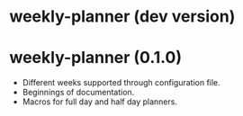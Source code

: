 # weekly-planner (dev version)

# weekly-planner (0.1.0)

* Different weeks supported through configuration file.
* Beginnings of documentation.
* Macros for full day and half day planners.

